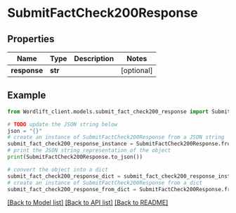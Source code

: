 # SubmitFactCheck200Response


## Properties

Name | Type | Description | Notes
------------ | ------------- | ------------- | -------------
**response** | **str** |  | [optional] 

## Example

```python
from Wordlift_client.models.submit_fact_check200_response import SubmitFactCheck200Response

# TODO update the JSON string below
json = "{}"
# create an instance of SubmitFactCheck200Response from a JSON string
submit_fact_check200_response_instance = SubmitFactCheck200Response.from_json(json)
# print the JSON string representation of the object
print(SubmitFactCheck200Response.to_json())

# convert the object into a dict
submit_fact_check200_response_dict = submit_fact_check200_response_instance.to_dict()
# create an instance of SubmitFactCheck200Response from a dict
submit_fact_check200_response_from_dict = SubmitFactCheck200Response.from_dict(submit_fact_check200_response_dict)
```
[[Back to Model list]](../README.md#documentation-for-models) [[Back to API list]](../README.md#documentation-for-api-endpoints) [[Back to README]](../README.md)


